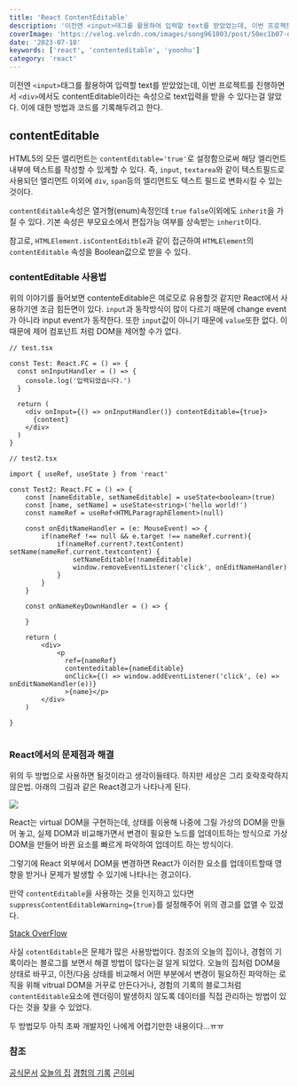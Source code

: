 ```yaml
---
title: 'React ContentEditable'
description: '이전엔 <input>태그를 활용하여 입력할 text를 받았었는데, 이번 프로젝트를 진행하면서 <div>에서도 contentEditable이라는 속성으로 text입력을 받을 수 있다는걸 알았다. 이에 대한 방법과 코드를 기록해두려고 한다.'
coverImage: 'https://velog.velcdn.com/images/song961003/post/50ec1b07-d367-477f-80fb-6f3fbd91fc54/image.png'
date: '2023-07-18'
keywords: ['react', 'contenteditable', 'yoonhu']
category: 'react'
---
```


이전엔 `<input>`태그를 활용하여 입력할 text를 받았었는데, 이번 프로젝트를 진행하면서 `<div>`에서도 contentEditable이라는 속성으로 text입력을 받을 수 있다는걸 알았다. 이에 대한 방법과 코드를 기록해두려고 한다.

## contentEditable

HTML5의 모든 엘리먼트는 `contentEditable='true'`로 설정함으로써 해당 엘리먼트 내부에 텍스트를 작성할 수 있게할 수 있다. 즉, `input`, `textarea`와 같이 텍스트필드로 사용되던 엘리먼트 이외에 `div`, `span`등의 엘리먼트도 텍스트 필드로 변화시킬 수 있는 것이다.

`contentEditable`속성은 열거형(enum)속정인데 `true` `false`이외에도 `inherit`을 가질 수 있다. 기본 속성은 부모요소에서 편집가능 여부를 상속받는 `inherit`이다.

참고로, `HTMLElement.isContentEditble`과 같이 접근하여 `HTMLElement`의 `contentEditable` 속성을 Boolean값으로 받을 수 있다.

### contentEditable 사용법

위의 이야기를 들어보면 contenteEditable은 여로모로 유용할것 같지만 React에서 사용하기엔 조금 힘든면이 있다. `input`과 동작방식이 많이 다르기 때문에 change event가 아니라 input event가 동작한다. 또한 `input`값이 아니기 때문에 `value`또한 없다. 이 때문에 제어 컴포넌트 처럼 DOM을 제어할 수가 없다.

```tsx
// test.tsx

const Test: React.FC = () => {
  const onInputHandler = () => {
    console.log('입력되었습니다.')
  }

  return (
    <div onInput={() => onInputHandler()} contentEditable={true}>
      {content}
    </div>
  )
}
```

```tsx
// test2.tsx

import { useRef, useState } from 'react'

const Test2: React.FC = () => {
	const [nameEditable, setNameEditable] = useState<boolean>(true)
    const [name, setName] = useState<string>('hello world!')
    const nameRef = useRef<HTMLParagraphElement>(null)

    const onEditNameHandler = (e: MouseEvent) => {
    	if(nameRef !== null && e.target !== nameRef.current){
        	if(nameRef.current?.textContent) setName(nameRef.current.textcontent) {
           		setNameEditable(!nameEditable)
              	window.removeEventListener('click', onEditNameHandler)
            }
        }
    }

    const onNameKeyDownHandler = () => {

    }

    return (
    	<div>
      		<p
              ref={nameRef}
              contenteditable={nameEditable}
              onClick={() => window.addEventListener('click', (e) => onEditNameHandler(e))}
              >{name}</p>
      	</div>
    )

}


```

### React에서의 문제점과 해결

위의 두 방법으로 사용하면 될것이라고 생각이들테다. 하지만 세상은 그리 호락호락하지 않은법. 아래의 그림과 같은 React경고가 나타나게 된다.

![](https://velog.velcdn.com/images/ahsy92/post/d22e0c8c-62df-44ea-955e-b2c0265e80d4/image.jpg)

React는 virtual DOM을 구현하는데, 상태를 이용해 나중에 그릴 가상의 DOM을 만들어 놓고, 실제 DOM과 비교해가면서 변경이 필요한 노드를 업데이트하는 방식으로 가상 DOM을 만들어 바뀐 요소를 빠르게 파악하여 업데이트 하는 방식이다.

그렇기에 React 외부에서 DOM을 변경하면 React가 이러한 요소를 업데이트할때 영향을 받거나 문제가 발생할 수 있기에 나타나는 경고이다.

만약 `contentEditable`을 사용하는 것을 인지하고 있다면 `suppressContentEditableWarning={true}`를 설정해주어 위의 경고를 없앨 수 있겠다.

[Stack OverFlow](https://stackoverflow.com/questions/49639144/why-does-react-warn-against-an-contenteditable-component-having-children-managed)

사실 `cotentEditable`은 문제가 많은 사용방법이다. 참조의 오늘의 집이나, 경험의 기록이라는 블로그를 보면서 해결 방법이 많다는걸 알게 되었다. 오늘의 집처럼 DOM을 상태로 바꾸고, 이전/다음 상태를 비교해서 어떤 부분에서 변경이 필요하진 파악하는 로직을 위해 vitrual DOM을 거꾸로 만든다거나, 경험의 기록의 블로그처럼`contentEditable`요소에 렌더링이 발생하지 않도록 데이터를 직접 관리하는 방법이 있다는 것을 찾을 수 있었다.

두 방법모두 아직 초짜 개발자인 나에게 어렵기만한 내용이다...ㅠㅠ

### 참조

[공식문서](https://ko.reactjs.org/docs/dom-elements.html)
[오늘의 집](https://www.bucketplace.com/post/2020-09-18-%EC%9B%90%ED%99%9C%ED%95%9C-%EC%BD%98%ED%85%90%EC%B8%A0-%EC%9E%91%EC%84%B1%EC%9D%84-%EC%9C%84%ED%95%9C-%EC%97%90%EB%94%94%ED%84%B0-%EA%B0%9C%EB%B0%9C%EA%B8%B0/)
[경험의 기록](https://blog.dalgu.app/dev/2)
[곤이씨](https://yung-developer.tistory.com/109)
